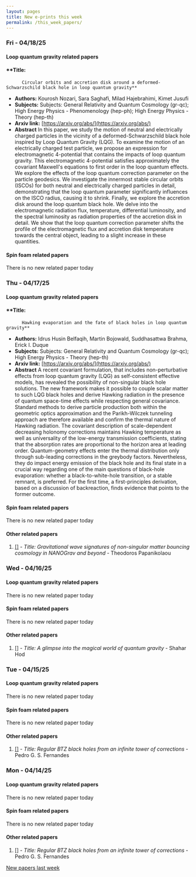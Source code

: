 ```yaml
---
layout: pages
title: New e-prints this week
permalink: /this_week_papers/
---
```




### Fri - 04/18/25

#### Loop quantum gravity related papers

#### **Title:
          Circular orbits and accretion disk around a deformed-Schwarzschild black hole in loop quantum gravity**
 - **Authors:** Kourosh Nozari, Sara Saghafi, Milad Hajebrahimi, Kimet Jusufi
 - **Subjects:** Subjects:
General Relativity and Quantum Cosmology (gr-qc); High Energy Physics - Phenomenology (hep-ph); High Energy Physics - Theory (hep-th)
 - **Arxiv link:** [https://arxiv.org/abs/](https://arxiv.org/abs/)
 - **Abstract**
 In this paper, we study the motion of neutral and electrically charged particles in the vicinity of a deformed-Schwarzschild black hole inspired by Loop Quantum Gravity (LQG). To examine the motion of an electrically charged test particle, we propose an expression for electromagnetic 4-potential that contains the impacts of loop quantum gravity. This electromagnetic 4-potential satisfies approximately the covariant Maxwell's equations to first order in the loop quantum effects. We explore the effects of the loop quantum correction parameter on the particle geodesics. We investigate the innermost stable circular orbits (ISCOs) for both neutral and electrically charged particles in detail, demonstrating that the loop quantum parameter significantly influences on the ISCO radius, causing it to shrink. Finally, we explore the accretion disk around the loop quantum black hole. We delve into the electromagnetic radiation flux, temperature, differential luminosity, and the spectral luminosity as radiation properties of the accretion disk in detail. We show that the loop quantum correction parameter shifts the profile of the electromagnetic flux and accretion disk temperature towards the central object, leading to a slight increase in these quantities. 

#### Spin foam related papers

There is no new related paper today 

### Thu - 04/17/25

#### Loop quantum gravity related papers

#### **Title:
          Hawking evaporation and the fate of black holes in loop quantum gravity**
 - **Authors:** Idrus Husin Belfaqih, Martin Bojowald, Suddhasattwa Brahma, Erick I. Duque
 - **Subjects:** Subjects:
General Relativity and Quantum Cosmology (gr-qc); High Energy Physics - Theory (hep-th)
 - **Arxiv link:** [https://arxiv.org/abs/](https://arxiv.org/abs/)
 - **Abstract**
 A recent covariant formulation, that includes non-perturbative effects from loop quantum gravity (LQG) as self-consistent effective models, has revealed the possibility of non-singular black hole solutions. The new framework makes it possible to couple scalar matter to such LQG black holes and derive Hawking radiation in the presence of quantum space-time effects while respecting general covariance. Standard methods to derive particle production both within the geometric optics approximation and the Parikh-Wilczek tunneling approach are therefore available and confirm the thermal nature of Hawking radiation. The covariant description of scale-dependent decreasing holonomy corrections maintains Hawking temperature as well as universality of the low-energy transmission coefficients, stating that the absorption rates are proportional to the horizon area at leading order. Quantum-geometry effects enter the thermal distribution only through sub-leading corrections in the greybody factors. Nevertheless, they do impact energy emission of the black hole and its final state in a crucial way regarding one of the main questions of black-hole evaporation: whether a black-to-white-hole transition, or a stable remnant, is preferred. For the first time, a first-principles derivation, based on a discussion of backreaction, finds evidence that points to the former outcome. 

#### Spin foam related papers

There is no new related paper today 



#### Other related papers

1. [[]](https://arxiv.org/abs/) - *Title:
          Gravitational wave signatures of non-singular matter bouncing cosmology in NANOGrav and beyond* - Theodoros Papanikolaou



### Wed - 04/16/25

#### Loop quantum gravity related papers

There is no new related paper today 

#### Spin foam related papers

There is no new related paper today 



#### Other related papers

1. [[]](https://arxiv.org/abs/) - *Title:
          A glimpse into the magical world of quantum gravity* - Shahar Hod



### Tue - 04/15/25

#### Loop quantum gravity related papers

There is no new related paper today 

#### Spin foam related papers

There is no new related paper today 



#### Other related papers

1. [[]](https://arxiv.org/abs/) - *Title:
          Regular BTZ black holes from an infinite tower of corrections* - Pedro G. S. Fernandes



### Mon - 04/14/25

#### Loop quantum gravity related papers

There is no new related paper today 

#### Spin foam related papers

There is no new related paper today 



#### Other related papers

1. [[]](https://arxiv.org/abs/) - *Title:
          Regular BTZ black holes from an infinite tower of corrections* - Pedro G. S. Fernandes






[New papers last week]({{site.url}}/archived/weekly/pre-prints/2025/04/14/archived_weekly_papers.html)